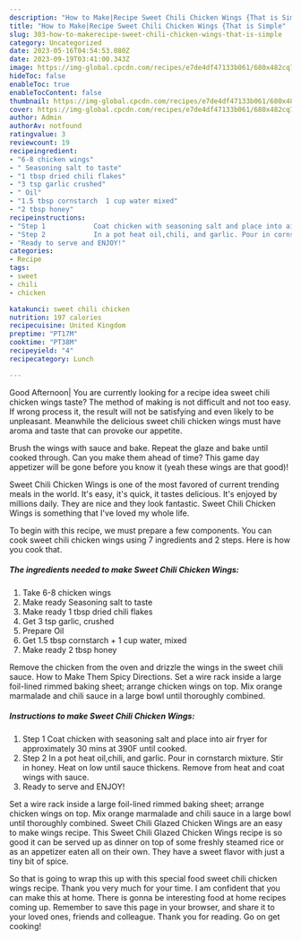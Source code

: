 ```yaml
---
description: "How to Make|Recipe Sweet Chili Chicken Wings {That is Simple"
title: "How to Make|Recipe Sweet Chili Chicken Wings {That is Simple"
slug: 303-how-to-makerecipe-sweet-chili-chicken-wings-that-is-simple
category: Uncategorized
date: 2023-05-16T04:54:53.080Z
date: 2023-09-19T03:41:00.343Z
image: https://img-global.cpcdn.com/recipes/e7de4df47133b061/680x482cq70/sweet-chili-chicken-wings-recipe-main-photo.jpg
hideToc: false
enableToc: true
enableTocContent: false
thumbnail: https://img-global.cpcdn.com/recipes/e7de4df47133b061/680x482cq70/sweet-chili-chicken-wings-recipe-main-photo.jpg
cover: https://img-global.cpcdn.com/recipes/e7de4df47133b061/680x482cq70/sweet-chili-chicken-wings-recipe-main-photo.jpg
author: Admin
authorAv: notfound
ratingvalue: 3
reviewcount: 19
recipeingredient:
- "6-8 chicken wings"
- " Seasoning salt to taste"
- "1 tbsp dried chili flakes"
- "3 tsp garlic crushed"
- " Oil"
- "1.5 tbsp cornstarch  1 cup water mixed"
- "2 tbsp honey"
recipeinstructions:
- "Step 1            Coat chicken with seasoning salt and place into air fryer for approximately 30 mins at 390F until cooked."
- "Step 2            In a pot heat oil,chili, and garlic. Pour in cornstarch mixture. Stir in honey. Heat on low until sauce thickens. Remove from heat and coat wings with sauce."
- "Ready to serve and ENJOY!"
categories:
- Recipe
tags:
- sweet
- chili
- chicken

katakunci: sweet chili chicken 
nutrition: 197 calories
recipecuisine: United Kingdom
preptime: "PT17M"
cooktime: "PT38M"
recipeyield: "4"
recipecategory: Lunch

---
```



Good Afternoon| You are currently looking for a recipe idea sweet chili chicken wings taste? The method of making is not difficult and not too easy. If wrong process it, the result will not be satisfying and even likely to be unpleasant. Meanwhile the delicious sweet chili chicken wings must have aroma and taste that can provoke our appetite.





Brush the wings with sauce and bake. Repeat the glaze and bake until cooked through. Can you make them ahead of time? This game day appetizer will be gone before you know it (yeah these wings are that good)!

Sweet Chili Chicken Wings is one of the most favored of current trending meals in the world. It's easy, it's quick, it tastes delicious. It's enjoyed by millions daily. They are nice and they look fantastic. Sweet Chili Chicken Wings is something that I've loved my whole life.


To begin with this recipe, we must prepare a few components. You can cook sweet chili chicken wings using 7 ingredients and 2 steps. Here is how you cook that.

<!--inarticleads1-->

##### The ingredients needed to make Sweet Chili Chicken Wings:

1. Take 6-8 chicken wings
1. Make ready  Seasoning salt to taste
1. Make ready 1 tbsp dried chili flakes
1. Get 3 tsp garlic, crushed
1. Prepare  Oil
1. Get 1.5 tbsp cornstarch + 1 cup water, mixed
1. Make ready 2 tbsp honey


Remove the chicken from the oven and drizzle the wings in the sweet chili sauce. How to Make Them Spicy Directions. Set a wire rack inside a large foil-lined rimmed baking sheet; arrange chicken wings on top. Mix orange marmalade and chili sauce in a large bowl until thoroughly combined. 

<!--inarticleads2-->

##### Instructions to make Sweet Chili Chicken Wings:

1. Step 1            Coat chicken with seasoning salt and place into air fryer for approximately 30 mins at 390F until cooked.
1. Step 2            In a pot heat oil,chili, and garlic. Pour in cornstarch mixture. Stir in honey. Heat on low until sauce thickens. Remove from heat and coat wings with sauce.
1. Ready to serve and ENJOY!

Set a wire rack inside a large foil-lined rimmed baking sheet; arrange chicken wings on top. Mix orange marmalade and chili sauce in a large bowl until thoroughly combined. Sweet Chili Glazed Chicken Wings are an easy to make wings recipe. This Sweet Chili Glazed Chicken Wings recipe is so good it can be served up as dinner on top of some freshly steamed rice or as an appetizer eaten all on their own. They have a sweet flavor with just a tiny bit of spice. 

So that is going to wrap this up with this special food sweet chili chicken wings recipe. Thank you very much for your time. I am confident that you can make this at home. There is gonna be interesting food at home recipes coming up. Remember to save this page in your browser, and share it to your loved ones, friends and colleague. Thank you for reading. Go on get cooking!
